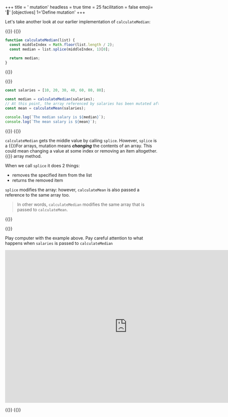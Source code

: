 +++
title = ' mutation'
headless = true
time = 25
facilitation = false
emoji= '🧩'
[objectives]
    1='Define mutation'
+++

Let's take another look at our earlier implementation of `calculateMedian`:

{{<tabs name="implementation">}}
{{<tab name="calculate median">}}

```js
function calculateMedian(list) {
  const middleIndex = Math.floor(list.length / 2);
  const median = list.splice(middleIndex, 1)[0];

  return median;
}
```

{{</tab>}}

{{<tab name="calculating median and mean">}}

```js
const salaries = [10, 20, 30, 40, 60, 80, 80];

const median = calculateMedian(salaries);
// At this point, the array referenced by salaries has been mutated after calculateMedian(salaries), and a reference to the same array is given to calculateMean
const mean = calculateMean(salaries);

console.log(`The median salary is ${median}`);
console.log(`The mean salary is ${mean}`);
```

{{</tab>}}
{{</tabs>}}

`calculateMedian` gets the middle value by calling `splice`. However, `splice` is a {{<tooltip title="mutating">}}For arrays, mutation means **_changing_** the contents of an array. This could mean changing a value at some index or removing an item altogether.{{</tooltip>}} array method.

When we call `splice` it does 2 things:

- removes the specified item from the list
- returns the removed item

`splice` modifies the array: however, `calculateMean` is also passed a reference to the same array too.

> In other words, `calculateMedian` modifies the same array that is passed to `calculateMean`.

{{<tabs name="practice">}}

{{<tab name="🎮 Play computer">}}

Play computer with the example above. Pay careful attention to what happens when `salaries` is passed to `calculateMedian`

<iframe title="median-mutation-example" width="800" height="500" frameborder="0" src="https://pythontutor.com/iframe-embed.html#code=function%20calculateMedian%28list%29%20%7B%0A%20%20const%20middleIndex%20%3D%20Math.floor%28list.length%20/%202%29%3B%0A%20%20const%20median%20%3D%20list.splice%28middleIndex,%201%29%5B0%5D%3B%0A%0A%20%20return%20median%3B%0A%7D%0A%0Aconst%20salaries%20%3D%20%5B10,%2020,%2030,%2040,%2060,%2080,%2080%5D%3B%0Aconst%20median%20%3D%20calculateMedian%28salaries%29%3B%0A%0Aconsole.log%28salaries,%20%22%3C---%20salaries%20input%20before%20we%20call%20calculateMean%22%29%3B&codeDivHeight=400&codeDivWidth=350&cumulative=false&curInstr=7&heapPrimitives=nevernest&origin=opt-frontend.js&py=js&rawInputLstJSON=%5B%5D&textReferences=false"></iframe>

{{</tab>}}
{{</tabs>}}
